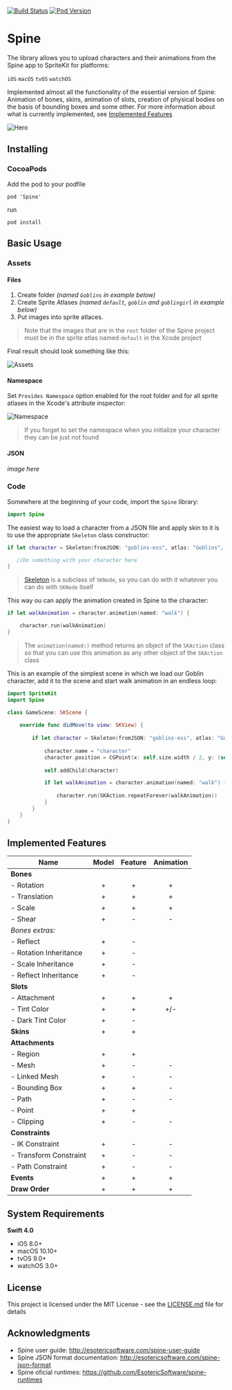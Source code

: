 [![Build Status](https://api.travis-ci.org/maxgribov/Spine.svg?branch=master)](https://api.travis-ci.org/maxgribov/Spine.svg?branch=master)
[![Pod Version](https://img.shields.io/cocoapods/v/Spine.svg?style=flat)](https://cocoapods.org/pods/Spine)

# Spine
The library allows you to upload characters and their animations from the Spine app to SpriteKit for platforms:

`iOS` `macOS` `tvOS` `watchOS`

Implemented almost all the functionality of the essential version of Spine:
Animation of bones, skins, animation of slots, creation of physical bodies on the basis of bounding boxes and some other. For more information about what is currently implemented, see [Implemented Features](#implemented-features)

![Hero](images/spine_readme_hero.png)

## Installing

### CocoaPods
Add the pod to your podfile
```
pod 'Spine'
```
run
```
pod install
```

## Basic Usage

### Assets

#### Files

1. Create folder *(named `Goblins` in example below)*
2. Create Sprite Atlases *(named `default`, `goblin` and `goblingirl` in example below)*
3. Put images into sprite atlaces. 
>Note that the images that are in the `root` folder of the Spine project must be in the sprite atlas named `default` in the Xcode project

Final result should look something like this:

![Assets](images/spine_readme_assets.png)

#### Namespace

Set `Provides Namespace` option enabled for the root folder and for all sprite atlases in the Xcode's attribute inspector:

![Namespace](images/spine_readme_assets_namespace.png)

>If you forget to set the namespace when you initialize your character they can be just not found

#### JSON

*image here*

### Code

Somewhere at the beginning of your code, import the `Spine` library:

```swift
import Spine
```


The easiest way to load a character from a JSON file and apply skin to it is to use the appropriate `Skeleton` class constructor:

```swift
if let character = Skeleton(fromJSON: "goblins-ess", atlas: "Goblins", skin: "goblin") {

   //Do something with your character here
}
```
>[Skeleton](https://github.com/maxgribov/Spine/blob/master/Spine/Skeleton.swift) is a subclass of `SKNode`, so you can do with it whatever you can do with `SKNode` itself


This way ou can apply the animation created in Spine to the character:

```swift
if let walkAnimation = character.animation(named: "walk") {

    character.run(walkAnimation)
}
```
>The `animation(named:)` method returns an object of the `SKAction` class so that you can use this animation as any other object of the `SKAction` class

This is an example of the simplest scene in which we load our Goblin character, add it to the scene and start walk animation in an endless loop:
```swift
import SpriteKit
import Spine

class GameScene: SKScene {
    
    override func didMove(to view: SKView) {
        
        if let character = Skeleton(fromJSON: "goblins-ess", atlas: "Goblins", skin: "goblin"){
            
            character.name = "character"
            character.position = CGPoint(x: self.size.width / 2, y: (self.size.height / 2))
            
            self.addChild(character)

            if let walkAnimation = character.animation(named: "walk") {
                
                character.run(SKAction.repeatForever(walkAnimation))
            }
        }
    }
}
```

## Implemented Features

| Name | Model | Feature | Animation |
| --- | :---: | :---: | :---: |
| **Bones** |  |  |  |
| - Rotation | + | + | + |
| - Translation | + | + | + |
| - Scale | + | + | + |
| - Shear | + | - | - |
| *Bones extras:* |  |  |  |
| - Reflect | + | - | |
| - Rotation Inheritance | + | - | |
| - Scale Inheritance | + | - | |
| - Reflect Inheritance | + | - | |
| **Slots** |  |  |  |
| - Attachment | + | + | + |
| - Tint Color | + | + | +/- |
| - Dark Tint Color | + | - |  |
| **Skins** | + | + |  |
| **Attachments** |  |  |  |
| - Region | + | + |  |
| - Mesh | + | - | - |
| - Linked Mesh | + | - | - |
| - Bounding Box | + | + | - |
| - Path | + | - | - |
| - Point | + | + |  |
| - Clipping | + | - | - |
| **Constraints** |  |  |  |
| - IK Constraint | + | - | - |
| - Transform Constraint | + | - | - |
| - Path Constraint | + | - | - |
| **Events** | + | + | + |
| **Draw Order** | + | + | + |

## System Requirements

**Swift 4.0**
* iOS 8.0+
* macOS 10.10+
* tvOS 9.0+
* watchOS 3.0+

## License

This project is licensed under the MIT License - see the [LICENSE.md](LICENSE.md) file for details

## Acknowledgments

* Spine user guide: http://esotericsoftware.com/spine-user-guide
* Spine JSON format documentation: http://esotericsoftware.com/spine-json-format
* Spine oficial runtimes: https://github.com/EsotericSoftware/spine-runtimes
